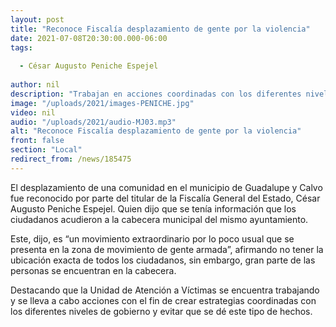 ```yaml
---
layout: post
title: "Reconoce Fiscalía desplazamiento de gente por la violencia"
date: 2021-07-08T20:30:00.000-06:00
tags:
  
  - César Augusto Peniche Espejel
  
author: nil
description: "Trabajan en acciones coordinadas con los diferentes niveles de gobierno para evitar estos hechos."
image: "/uploads/2021/images-PENICHE.jpg"
video: nil
audio: "/uploads/2021/audio-MJ03.mp3"
alt: "Reconoce Fiscalía desplazamiento de gente por la violencia"
front: false
section: "Local"
redirect_from: /news/185475
---
```


El desplazamiento de una comunidad en el municipio de Guadalupe y Calvo fue reconocido por parte del titular de la Fiscalía General del Estado, César Augusto Peniche Espejel. Quien dijo que se tenía información que los ciudadanos acudieron a la cabecera municipal del mismo ayuntamiento.

Este, dijo, es “un movimiento extraordinario por lo poco usual que se presenta en la zona de movimiento de gente armada”, afirmando no tener la ubicación exacta de todos los ciudadanos, sin embargo, gran parte de las personas se encuentran en la cabecera.

Destacando que la Unidad de Atención a Víctimas se encuentra trabajando y se lleva a cabo acciones con el fin de crear estrategias coordinadas con los diferentes niveles de gobierno y evitar que se dé este tipo de hechos.
